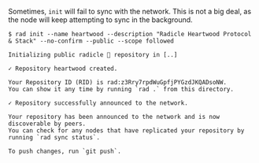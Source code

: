 Sometimes, `init` will fail to sync with the network. This is not a big deal,
as the node will keep attempting to sync in the background.

```
$ rad init --name heartwood --description "Radicle Heartwood Protocol & Stack" --no-confirm --public --scope followed

Initializing public radicle 👾 repository in [..]

✓ Repository heartwood created.

Your Repository ID (RID) is rad:z3Rry7rpdWuGpfjPYGzdJKQADsoNW.
You can show it any time by running `rad .` from this directory.

✓ Repository successfully announced to the network.

Your repository has been announced to the network and is now discoverable by peers.
You can check for any nodes that have replicated your repository by running `rad sync status`.

To push changes, run `git push`.
```
